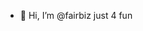 - 👋 Hi, I’m @fairbiz
just 4 fun

<!---
fairbiz/fairbiz is a ✨ special ✨ repository because its `README.md` (this file) appears on your GitHub profile.
You can click the Preview link to take a look at your changes.
--->
